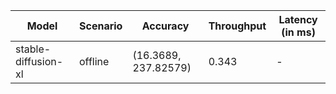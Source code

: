 | Model               | Scenario   | Accuracy             |   Throughput | Latency (in ms)   |
|---------------------|------------|----------------------|--------------|-------------------|
| stable-diffusion-xl | offline    | (16.3689, 237.82579) |        0.343 | -                 |